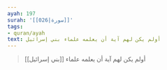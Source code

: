 ```yaml
---
ayah: 197
surah: '[[026|سورة]]'
tags:
- quran/ayah
text: أولم يكن لهم آية أن يعلمه علماء بني إسرائيل
---
```

> أولم يكن لهم آية أن يعلمه علماء [[بني إسرائيل]]
